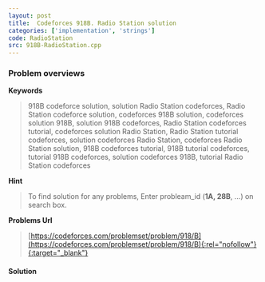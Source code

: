 ```yaml
---
layout: post
title:  Codeforces 918B. Radio Station solution
categories: ['implementation', 'strings']
code: RadioStation
src: 918B-RadioStation.cpp
---
```

### **Problem overviews**

**Keywords**
> 918B codeforce solution, solution Radio Station codeforces, Radio Station codeforce solution, codeforces 918B solution, codeforces solution 918B, solution 918B codeforces, Radio Station codeforces tutorial, codeforces solution Radio Station, Radio Station tutorial codeforces, solution codeforces Radio Station, codeforces Radio Station solution, 918B codeforces tutorial, 918B tutorial codeforces, tutorial 918B codeforces, solution codeforces 918B, tutorial Radio Station codeforces

**Hint**
> To find solution for any problems, Enter probleam_id (**1A, 28B**, ...) on search box. 

**Problems Url**
> [https://codeforces.com/problemset/problem/918/B](https://codeforces.com/problemset/problem/918/B){:rel="nofollow"}{:target="_blank"}

#### **Solution**



